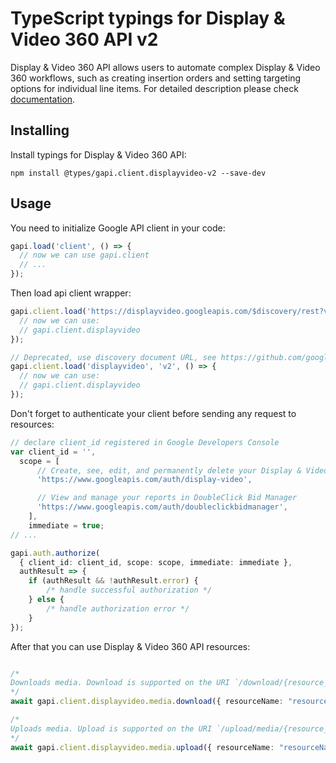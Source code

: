 # TypeScript typings for Display & Video 360 API v2

Display & Video 360 API allows users to automate complex Display & Video 360 workflows, such as creating insertion orders and setting targeting options for individual line items.
For detailed description please check [documentation](https://developers.google.com/display-video/).

## Installing

Install typings for Display & Video 360 API:

```
npm install @types/gapi.client.displayvideo-v2 --save-dev
```

## Usage

You need to initialize Google API client in your code:

```typescript
gapi.load('client', () => {
  // now we can use gapi.client
  // ...
});
```

Then load api client wrapper:

```typescript
gapi.client.load('https://displayvideo.googleapis.com/$discovery/rest?version=v2', () => {
  // now we can use:
  // gapi.client.displayvideo
});
```

```typescript
// Deprecated, use discovery document URL, see https://github.com/google/google-api-javascript-client/blob/master/docs/reference.md#----gapiclientloadname----version----callback--
gapi.client.load('displayvideo', 'v2', () => {
  // now we can use:
  // gapi.client.displayvideo
});
```

Don't forget to authenticate your client before sending any request to resources:

```typescript
// declare client_id registered in Google Developers Console
var client_id = '',
  scope = [
      // Create, see, edit, and permanently delete your Display & Video 360 entities and reports
      'https://www.googleapis.com/auth/display-video',

      // View and manage your reports in DoubleClick Bid Manager
      'https://www.googleapis.com/auth/doubleclickbidmanager',
    ],
    immediate = true;
// ...

gapi.auth.authorize(
  { client_id: client_id, scope: scope, immediate: immediate },
  authResult => {
    if (authResult && !authResult.error) {
        /* handle successful authorization */
    } else {
        /* handle authorization error */
    }
});
```

After that you can use Display & Video 360 API resources: <!-- TODO: make this work for multiple namespaces -->

```typescript

/*
Downloads media. Download is supported on the URI `/download/{resource_name=**}?alt=media.` **Note**: Download requests will not be successful without including `alt=media` query string.
*/
await gapi.client.displayvideo.media.download({ resourceName: "resourceName",  });

/*
Uploads media. Upload is supported on the URI `/upload/media/{resource_name=**}?upload_type=media.` **Note**: Upload requests will not be successful without including `upload_type=media` query string.
*/
await gapi.client.displayvideo.media.upload({ resourceName: "resourceName",  });
```
